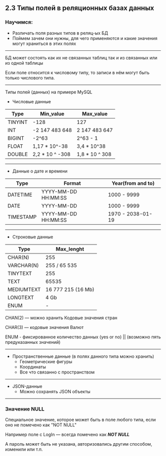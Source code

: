 ## 2.3 Типы полей в реляционных базах данных

### Научимся:

- Различать поля разных типов в реляц-ых БД 
- Поймем зачем они нужны, для чего применяются и какие значения могут храниться в этих полях

------

БД может состоять как их не связанных таблиц так и из связанных или из одной таблицы

Если поле относится к числовому типу, то записи в нём могут быть только числового типа.

------

Типы полей (данных) на примере MySQL

- Числовые данные 

| Type    | Min_value       | Max_value      |
| ------- | --------------- | -------------- |
| TINYINT | -128            | 127            |
| INT     | -2 147 483 648  | 2 147 483 647  |
| BIGINT  | -2^63           | 2^63 - 1       |
| FLOAT   | 1,17 * 10^-38   | 3,4 * 10^38    |
| DOUBLE  | 2,2 * 10 ^ -308 | 1,8 * 10 ^ 308 |

------

- Данные о дате и времени

| Type      | Format              | Year(from and to) |
| --------- | ------------------- | ----------------- |
| DATETIME  | YYYY-MM-DD HH:MM:SS | 1000 - 9999       |
| DATE      | YYYY-MM-DD          | 1000 - 9999       |
| TIMESTAMP | YYYY-MM-DD HH:MM:SS | 1970 - 2038-01-19 |

------

- Строковые данные

| Type       | Max_lenght         |
| ---------- | ------------------ |
| CHAR(N)    | 255                |
| VARCHAR(N) | 255 / 65 535       |
| TINYTEXT   | 255                |
| TEXT       | 65535              |
| MEDIUMTEXT | 16 777 215 (16 Mb) |
| LONGTEXT   | 4 Gb               |
| ENUM       | -                  |

CHAN(2) — можно хранить Кодовые значения стран

CHAR(3) — кодовые значения Валют 

ENUM - фиксированное количество данных (yes or no) || (возможно пять предуказанных значений)

------

- Пространственные  данные (в полях данного типа можно хранить)
  - Геометрические фигуры
  - Координаты
  - Все что связанно с пространством 

------

- JSON-данные
  - Можно сохранять JSON объекты 

------

### Значение NULL

Специальное значение, которое может быть в поле любого типа, если оно не помечено как "NOT NULL"

Например поле с LogIn — всегда помечено как ***NOT NULL***

А пароль может быть не указана, авторизовались другим способом, изменили или т.п. 